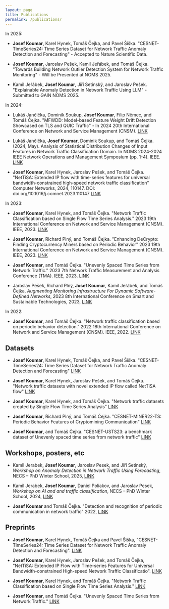 ```yaml
---
layout: page
title: Publications
permalink: /publications/
---
```


In 2025:

- **Josef Koumar**, Karel Hynek, Tomáš Čejka, and Pavel Šiška. "CESNET-TimeSeries24: Time Series Dataset for Network Traffic Anomaly Detection and Forecasting" - Accepted to Nature Scientific Data.

- **Josef Koumar**, Jaroslav Pešek, Kamil Jeřábek, and Tomáš Čejka. "Towards Building Network Outlier Detection System for Network Traffic Monitoring" - Will be Presented at NOMS 2025.

- Kamil Jeřábek, **Josef Koumar**, Jiří Setinský, and Jaroslav Pešek. "Explainable Anomaly Detection in Network Traffic Using LLM" - Submitted to GAIN NOMS 2025.

In 2024:

- Lukáš Jančička, Dominik Soukup, **Josef Koumar**, Filip Němec, and Tomáš Čejka. "MFWDD: Model-based Feature Weight Drift Detection Showcased on TLS and QUIC Traffic" - In 2024 20th International Conference on Network and Service Management (CNSM). [LINK](https://ieeexplore.ieee.org/abstract/document/10814630)

- Lukáš Jančička, **Josef Koumar**, Dominik Soukup, and Tomáš Čejka. (2024, May). Analysis of Statistical Distribution Changes of Input Features in Network Traffic Classification Domain. In NOMS 2024-2024 IEEE Network Operations and Management Symposium (pp. 1-4). IEEE. [LINK](https://ieeexplore.ieee.org/abstract/document/10575630?casa_token=d1ejccI4BjMAAAAA:qdcErwrNzaaq9o2lhoYFwsTVG6X8UxcPg2-H60dAUSXDN2EM95lbcev-o2A1Tt0zs9apOMelC2o)

- **Josef Koumar**, Karel Hynek, Jaroslav Pešek, and Tomáš Čejka. "NetTiSA: Extended IP flow with time-series features for universal bandwidth-constrained high-speed network traffic classification" Computer Networks, 2024, 110147. DOI: doi.org/10.1016/j.comnet.2023.110147 [LINK](https://www.sciencedirect.com/science/article/pii/S1389128623005923?via%3Dihub)

In 2023:

- **Josef Koumar**, Karel Hynek, and Tomáš Čejka. "Network Traffic Classification based on Single Flow Time Series Analysis." 2023 19th International Conference on Network and Service Management (CNSM). IEEE, 2023. [LINK](https://ieeexplore.ieee.org/document/10327876)

- **Josef Koumar**, Richard Plný, and Tomáš Čejka. "Enhancing DeCrypto: Finding Cryptocurrency Miners based on Periodic Behavior" 2023 19th International Conference on Network and Service Management (CNSM). IEEE, 2023. [LINK](https://ieeexplore.ieee.org/document/10327904/)

- **Josef Koumar**, and Tomáš Čejka. "Unevenly Spaced Time Series from Network Traffic." 2023 7th Network Traffic Measurement and Analysis Conference (TMA). IEEE, 2023. [LINK](https://ieeexplore.ieee.org/abstract/document/10198988/?casa_token=1mDX5lLg-wUAAAAA:jXRcvBAj-v8vIz3QBro5SfF5GIeXQor8DQouhHg7mvXOCdqsQY2SNt6yJUsCg-fhhB3c9wGi)

- Jaroslav Pešek, Richard Plný, **Josef Koumar**, Kamil Jeřábek, and Tomáš Čejka, *Augmenting Monitoring Infrastructure For Dynamic Software-Defined Networks*, 2023 8th International Conference on Smart and Sustainable Technologies, 2023, [LINK](https://ieeexplore.ieee.org/abstract/document/10193216)

In 2022:

- **Josef Koumar**, and Tomáš Čejka. "Network traffic classification based on periodic behavior detection." 2022 18th International Conference on Network and Service Management (CNSM). IEEE, 2022. [LINK](https://ieeexplore.ieee.org/abstract/document/9964556?casa_token=bS2bXYP2LnUAAAAA:qBI9-SzT-RuzX0po_VoqzebCjMD2ydDLMoG581Mws6WWk0yqWvC5Sjr8vpji4rU7YSrDG2Em)

## Datasets

- **Josef Koumar**, Karel Hynek, Tomáš Čejka, and Pavel Šiška. "CESNET-TimeSeries24: Time Series Dataset for Network Traffic Anomaly Detection and Forecasting" [LINK](https://zenodo.org/records/13382427)

- **Josef Koumar**, Karel Hynek, Jaroslav Pešek, and Tomáš Čejka. "Network traffic datasets with novel extended IP flow called NetTiSA flow" [LINK](https://zenodo.org/records/8301043)

- **Josef Koumar**, Karel Hynek, and Tomáš Čejka. "Network traffic datasets created by Single Flow Time Series Analysis" [LINK](https://zenodo.org/records/8035724)

- **Josef Koumar**, Richard Plný, and Tomáš Čejka. "CESNET-MINER22-TS: Periodic Behavior Features of Cryptomining Communication" [LINK](https://zenodo.org/records/8033351)

- **Josef Koumar**, and Tomáš Čejka. "CESNET-USTS23: a benchmark dataset of Unevenly spaced time series from network traffic" [LINK](https://zenodo.org/records/7923745)

## Workshops, posters, etc

- Kamil Jerabek, **Josef Koumar**, Jaroslav Pesek, and Jiří Setinský, *Workshop on Anomaly Detection in Network Traffic Using Forecasting*, NECS – PhD Winter School, 2025, [LINK](https://necs-winterschool.disi.unitn.it/)

- Kamil Jerabek, **Josef Koumar**, Daniel Poliakov, and Jaroslav Pesek, *Workshop on AI and and traffic classification*, NECS – PhD Winter School, 2024, [LINK](https://necs-winterschool.disi.unitn.it/)

- **Josef Koumar** and Tomáš Čejka. "Detection and recognition of periodic communication in network traffic" 2022, [LINK](https://www.linkedin.com/in/josef-koumar/details/education/782487460/multiple-media-viewer/?profileId=ACoAADpBm3EB8pWoZzFHfYgg53NrNnwh1DkQSLo&treasuryMediaId=1635495494901)

## Preprints

- **Josef Koumar**, Karel Hynek, Tomáš Čejka and Pavel Šiška, "CESNET-TimeSeries24: Time Series Dataset for Network Traffic Anomaly Detection and Forecasting". [LINK](https://www.researchgate.net/publication/384447620_CESNET-TimeSeries24_Time_Series_Dataset_for_Network_Traffic_Anomaly_Detection_and_Forecasting)

- **Josef Koumar**, Karel Hynek, Jaroslav Pešek, and Tomáš Čejka, "NetTiSA: Extended IP Flow with Time-series Features for Universal Bandwidth-constrained High-speed Network Traffic Classificatio". [LINK](https://www.researchgate.net/publication/374556767_NetTiSA_Extended_IP_Flow_with_Time-series_Features_for_Universal_Bandwidth-constrained_High-speed_Network_Traffic_Classification)

- **Josef Koumar**, Karel Hynek, and Tomáš Čejka. "Network Traffic Classification based on Single Flow Time Series Analysis." [LINK](https://www.researchgate.net/publication/372625466_Network_Traffic_Classification_based_on_Single_Flow_Time_Series_Analysis)

- **Josef Koumar**, and Tomáš Čejka. "Unevenly Spaced Time Series from Network Traffic." [LINK](https://www.researchgate.net/publication/371530461_Unevenly_Spaced_Time_Series_from_Network_Traffic)
